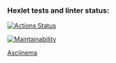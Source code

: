 ### Hexlet tests and linter status:
[![Actions Status](https://github.com/VrnkProg1/python-project-49/workflows/hexlet-check/badge.svg)](https://github.com/VrnkProg1/python-project-49/actions)

[![Maintainability](https://api.codeclimate.com/v1/badges/e1635aff1ff706e4c52a/maintainability)](https://codeclimate.com/github/VrnkProg1/python-project-49/maintainability)

[Asciinema](https://asciinema.org/a/upGne8wMNye1vUmkZximI01g4)
